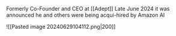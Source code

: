 Formerly Co-Founder and CEO at [[Adept]]
Late June 2024 it was announced he and others were being acqui-hired by Amazon AI

![[Pasted image 20240629104112.png|200]]

